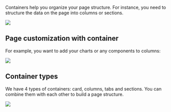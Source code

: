 [comment]: # ($page_title=Layouts)
[comment]: # ($page_description=Containers overview)

Containers help you organize your page structure. For instance, you need to structure the data on the page into columns or sections.

![](https://gblobscdn.gitbook.com/assets%2F-LQ08RFAKZvFADEiXKFy%2F-MEV-pt3-cIc8DaX5C_Q%2F-MEV0Dsb346jIPmtFr-b%2FGIF.gif?alt=media&token=9e593804-ae04-4877-bd0e-9dd4144feb67)

## Page customization with container

For example, you want to add your charts or any components to columns:

![](https://gblobscdn.gitbook.com/assets%2F-LQ08RFAKZvFADEiXKFy%2F-MEV-pt3-cIc8DaX5C_Q%2F-MEV2YFQ3JEr7AmWGTz8%2FGIF.gif?alt=media&token=4191e8db-124c-4b2d-a941-dbb35557552b)



## Container types

We have 4 types of containers: card, columns, tabs and sections. You can combine them with each other to build a page structure.

![](https://gblobscdn.gitbook.com/assets%2F-LQ08RFAKZvFADEiXKFy%2F-MEW6TVRZVhncBuu1PqU%2F-MEW6eQ-lXlmna9Wjyx9%2Fimage.png?alt=media&token=21567c1f-651f-423c-9c36-4ca39e1ac36f)



